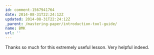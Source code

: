 ```yaml
---
id: comment-1567941764
date: 2014-08-31T22:24:12Z
updated: 2014-08-31T22:24:12Z
_parent: /mastering-paper/introduction-tool-guide/
name: BMK
url: ''
---
```


Thanks so much for this extremely useful lesson. Very helpful indeed.
